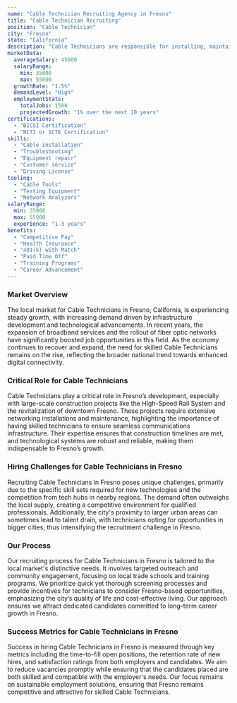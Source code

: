 ```yaml
---
name: "Cable Technician Recruiting Agency in Fresno"
title: "Cable Technician Recruiting"
position: "Cable Technician"
city: "Fresno"
state: "California"
description: "Cable Technicians are responsible for installing, maintaining, and repairing cable infrastructure for telecommunications, television, and internet services in Fresno, California."
marketData:
  averageSalary: 45000
  salaryRange:
    min: 35000
    max: 55000
  growthRate: "1.5%"
  demandLevel: "High"
  employmentStats:
    totalJobs: 1500
    projectedGrowth: "1% over the next 10 years"
certifications:
  - "BICSI Certification"
  - "NCTI or SCTE Certification"
skills:
  - "Cable installation"
  - "Troubleshooting"
  - "Equipment repair"
  - "Customer service"
  - "Driving License"
tooling:
  - "Cable Tools"
  - "Testing Equipment"
  - "Network Analyzers"
salaryRange:
  min: 35000
  max: 55000
  experience: "1-3 years"
benefits:
  - "Competitive Pay"
  - "Health Insurance"
  - "401(k) with Match"
  - "Paid Time Off"
  - "Training Programs"
  - "Career Advancement"
---
```


### Market Overview
The local market for Cable Technicians in Fresno, California, is experiencing steady growth, with increasing demand driven by infrastructure development and technological advancements. In recent years, the expansion of broadband services and the rollout of fiber optic networks have significantly boosted job opportunities in this field. As the economy continues to recover and expand, the need for skilled Cable Technicians remains on the rise, reflecting the broader national trend towards enhanced digital connectivity.

### Critical Role for Cable Technicians
Cable Technicians play a critical role in Fresno’s development, especially with large-scale construction projects like the High-Speed Rail System and the revitalization of downtown Fresno. These projects require extensive networking installations and maintenance, highlighting the importance of having skilled technicians to ensure seamless communications infrastructure. Their expertise ensures that construction timelines are met, and technological systems are robust and reliable, making them indispensable to Fresno’s growth.

### Hiring Challenges for Cable Technicians in Fresno
Recruiting Cable Technicians in Fresno poses unique challenges, primarily due to the specific skill sets required for new technologies and the competition from tech hubs in nearby regions. The demand often outweighs the local supply, creating a competitive environment for qualified professionals. Additionally, the city's proximity to larger urban areas can sometimes lead to talent drain, with technicians opting for opportunities in bigger cities, thus intensifying the recruitment challenge in Fresno.

### Our Process
Our recruiting process for Cable Technicians in Fresno is tailored to the local market's distinctive needs. It involves targeted outreach and community engagement, focusing on local trade schools and training programs. We prioritize quick yet thorough screening processes and provide incentives for technicians to consider Fresno-based opportunities, emphasizing the city’s quality of life and cost-effective living. Our approach ensures we attract dedicated candidates committed to long-term career growth in Fresno.

### Success Metrics for Cable Technicians in Fresno
Success in hiring Cable Technicians in Fresno is measured through key metrics including the time-to-fill open positions, the retention rate of new hires, and satisfaction ratings from both employers and candidates. We aim to reduce vacancies promptly while ensuring that the candidates placed are both skilled and compatible with the employer's needs. Our focus remains on sustainable employment solutions, ensuring that Fresno remains competitive and attractive for skilled Cable Technicians.